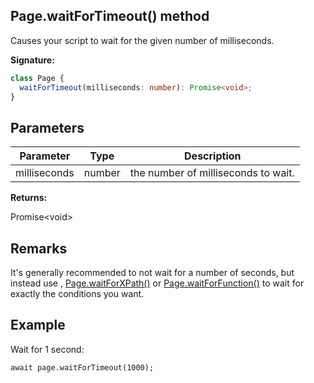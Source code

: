 ## Page.waitForTimeout() method

Causes your script to wait for the given number of milliseconds.

**Signature:**

```typescript
class Page {
  waitForTimeout(milliseconds: number): Promise<void>;
}
```

## Parameters

| Parameter    | Type   | Description                         |
| ------------ | ------ | ----------------------------------- |
| milliseconds | number | the number of milliseconds to wait. |

**Returns:**

Promise&lt;void&gt;

## Remarks

It's generally recommended to not wait for a number of seconds, but instead use , [Page.waitForXPath()](./puppeteer.page.waitforxpath.md) or [Page.waitForFunction()](./puppeteer.page.waitforfunction.md) to wait for exactly the conditions you want.

## Example

Wait for 1 second:

```
await page.waitForTimeout(1000);
```
